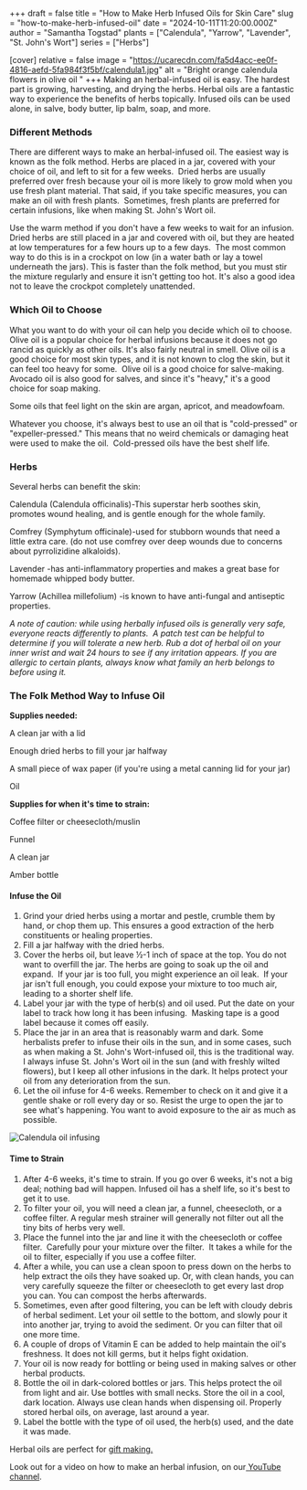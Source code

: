 +++
draft = false
title = "How to Make Herb Infused Oils for Skin Care"
slug = "how-to-make-herb-infused-oil"
date = "2024-10-11T11:20:00.000Z"
author = "Samantha Togstad"
plants = ["Calendula", "Yarrow", "Lavender", "St. John's Wort"]
series = ["Herbs"]

[cover]
relative = false
image = "https://ucarecdn.com/fa5d4acc-ee0f-4816-aefd-5fa984f3f5bf/calendula1.jpg"
alt = "Bright orange calendula flowers in olive oil "
+++
Making an herbal-infused oil is easy. The hardest part is growing, harvesting, and drying the herbs. Herbal oils are a fantastic way to experience the benefits of herbs topically. Infused oils can be used alone, in salve, body butter, lip balm, soap, and more. 

### Different Methods

There are different ways to make an herbal-infused oil. The easiest way is known as the folk method. Herbs are placed in a jar, covered with your choice of oil, and left to sit for a few weeks.  Dried herbs are usually preferred over fresh because your oil is more likely to grow mold when you use fresh plant material. That said, if you take specific measures, you can make an oil with fresh plants.  Sometimes, fresh plants are preferred for certain infusions, like when making St. John's Wort oil. 

Use the warm method if you don't have a few weeks to wait for an infusion.  Dried herbs are still placed in a jar and covered with oil, but they are heated at low temperatures for a few hours up to a few days.  The most common way to do this is in a crockpot on low (in a water bath or lay a towel underneath the jars). This is faster than the folk method, but you must stir the mixture regularly and ensure it isn't getting too hot. It's also a good idea not to leave the crockpot completely unattended. 

### Which Oil to Choose

What you want to do with your oil can help you decide which oil to choose. Olive oil is a popular choice for herbal infusions because it does not go rancid as quickly as other oils. It's also fairly neutral in smell. Olive oil is a good choice for most skin types, and it is not known to clog the skin, but it can feel too heavy for some.  Olive oil is a good choice for salve-making.  Avocado oil is also good for salves, and since it's "heavy," it's a good choice for soap making. 

Some oils that feel light on the skin are argan, apricot, and meadowfoam. 

Whatever you choose, it's always best to use an oil that is "cold-pressed" or "expeller-pressed." This means that no weird chemicals or damaging heat were used to make the oil.  Cold-pressed oils have the best shelf life.

### Herbs

Several herbs can benefit the skin:

Calendula (Calendula officinalis)-This superstar herb soothes skin, promotes wound healing, and is gentle enough for the whole family.

Comfrey (Symphytum officinale)-used for stubborn wounds that need a little extra care. (do not use comfrey over deep wounds due to concerns about pyrrolizidine alkaloids). 

Lavender -has anti-inflammatory properties and makes a great base for homemade whipped body butter.

Yarrow (Achillea millefolium) -is known to have anti-fungal and antiseptic properties. 

*A note of caution: while using herbally infused oils is generally very safe, everyone reacts differently to plants.  A patch test can be helpful to determine if you will tolerate a new herb. Rub a dot of herbal oil on your inner wrist and wait 24 hours to see if any irritation appears. If you are allergic to certain plants, always know what family an herb belongs to before using it.*  

### The Folk Method Way to Infuse Oil

**Supplies needed:** 

A clean jar with a lid

Enough dried herbs to fill your jar halfway

A small piece of wax paper (if you're using a metal canning lid for your jar)

Oil

**Supplies for when it's time to strain:**

Coffee filter or cheesecloth/muslin 

Funnel 

A clean jar

Amber bottle 

#### Infuse the Oil

1. Grind your dried herbs using a mortar and pestle, crumble them by hand, or chop them up. This ensures a good extraction of the herb constituents or healing properties.
2. Fill a jar halfway with the dried herbs.
3. Cover the herbs oil, but leave ½-1 inch of space at the top. You do not want to overfill the jar. The herbs are going to soak up the oil and expand.  If your jar is too full, you might experience an oil leak.  If your jar isn't full enough, you could expose your mixture to too much air, leading to a shorter shelf life. 
4. Label your jar with the type of herb(s) and oil used. Put the date on your label to track how long it has been infusing.  Masking tape is a good label because it comes off easily. 
5. Place the jar in an area that is reasonably warm and dark. Some herbalists prefer to infuse their oils in the sun, and in some cases, such as when making a St. John's Wort-infused oil, this is the traditional way. I always infuse St. John's Wort oil in the sun (and with freshly wilted flowers), but I keep all other infusions in the dark. It helps protect your oil from any deterioration from the sun. 
6. Let the oil infuse for 4-6 weeks. Remember to check on it and give it a gentle shake or roll every day or so. Resist the urge to open the jar to see what's happening. You want to avoid exposure to the air as much as possible. 

![Calendula oil infusing ](https://ucarecdn.com/1159d10f-dfc0-4498-8180-5c68eb4b7863/plantercalendula2.jpg)

#### Time to Strain

1. After 4-6 weeks, it's time to strain. If you go over 6 weeks, it's not a big deal; nothing bad will happen. Infused oil has a shelf life, so it's best to get it to use. 
2. To filter your oil, you will need a clean jar, a funnel, cheesecloth, or a coffee filter. A regular mesh strainer will generally not filter out all the tiny bits of herbs very well. 
3. Place the funnel into the jar and line it with the cheesecloth or coffee filter.  Carefully pour your mixture over the filter.  It takes a while for the oil to filter, especially if you use a coffee filter.
4. After a while, you can use a clean spoon to press down on the herbs to help extract the oils they have soaked up. Or, with clean hands, you can very carefully squeeze the filter or cheesecloth to get every last drop you can. You can compost the herbs afterwards.
5. Sometimes, even after good filtering, you can be left with cloudy debris of herbal sediment. Let your oil settle to the bottom, and slowly pour it into another jar, trying to avoid the sediment. Or you can filter that oil one more time. 
6. A couple of drops of Vitamin E can be added to help maintain the oil's freshness. It does not kill germs, but it helps fight oxidation.
7. Your oil is now ready for bottling or being used in making salves or other herbal products.  
8. Bottle the oil in dark-colored bottles or jars. This helps protect the oil from light and air. Use bottles with small necks. Store the oil in a cool, dark location. Always use clean hands when dispensing oil. Properly stored herbal oils, on average, last around a year. 
9. Label the bottle with the type of oil used, the herb(s) used, and the date it was made. 

Herbal oils are perfect for [gift making. ](https://blog.planter.garden/posts/gifts-from-the-garden/)

[](https://blog.planter.garden/posts/gifts-from-the-garden/)Look out for a video on how to make an herbal infusion, on our[ YouTube channel](https://www.youtube.com/@planterapp).  [](https://blog.planter.garden/posts/gifts-from-the-garden/)
